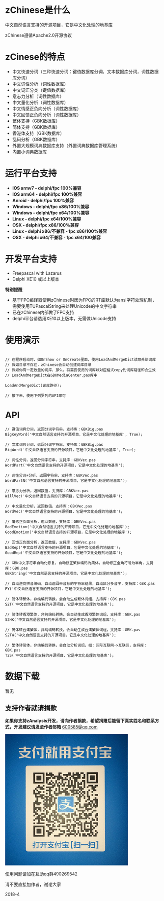 # zChinese是什么

中文自然语言支持的开源项目，它是中文化处理的地基库

zChinese遵循Apache2.0开源协议

# zCinese的特点
- 中文快速分词（三种快速分词：键值数据库分词，文本数据库分词，词性数据库分词）
- 中文词性分析（词性数据库）
- 中文词汇分类（键值数据库）
- 意志力分析（词性数据库）
- 中文量化分析（词性数据库）
- 中文情感正负向分析（词性数据库）
- 中文回馈正负向分析（词性数据库）
- 繁体支持（GBK数据库）
- 简体支持（GBK数据库）
- 香港体支持（GBK数据库）
- 乱码分析（GBK数据库）
- 外置大规模词典数据库支持（外置词典数据库管理系统）
- 内置小词典数据库

# 运行平台支持 #
- **IOS armv7 - delphi/fpc 100%兼容**
- **IOS arm64 - delphi/fpc 100%兼容**
- **Anroid - delphi/fpc 100%兼容**
- **Windows - delphi/fpc x86/100%兼容**
- **Windows - delphi/fpc x64/100%兼容**
- **Linux - delphi/fpc x64/100%兼容**
- **OSX - delphi/fpc x86/100%兼容**
- **Linux - delphi x86/不兼容 - fpc x86/100%兼容**
- **OSX - delphi x64/不兼容 - fpc x64/100兼容**

# 开发平台支持 #
- Freepascal with Lazarus
- Delphi XE10 或以上版本

**特别提醒**
- 基于FPC编译器使用zChinese时因为FPC的RT库默认为ansi字符处理机制，需要使用TUPascalString来处理Unicode的中文字符串
- 已在zChinese内部做了FPC支持
- delphi平台请选用XE10以上版本，无需做Unicode支持

# 使用演示
```delphi

// 在程序启动时，如OnShow or OnCreate里面，使用LoadAndMergeDict读取外部词库
// 假如目录不存在，zChinese会自动创建词库目录
// 假如你有一定数量的词库，那么，将需要使用的词库以对应格式copy到词库路径即会生效
// LoadAndMergeDict在GBKMediaCenter.pas库中

LoadAndMergeDict(词库路径);

// 接下来，使用下列罗列的API即可
```

# API
```delphi
// 键值词典分词，返回分词字符串，支持库：GBKBig.pas
BigKeyWord('中文自然语言支持的开源项目，它是中文化处理的地基库', True);

// 文本词典分词，返回分词字符串，支持库：GBKBig.pas
BigWord('中文自然语言支持的开源项目，它是中文化处理的地基库', True);

// 词性分词，返回分词字符串，支持库：GBKVec.pas
WordPart('中文自然语言支持的开源项目，它是中文化处理的地基库');

// 词性分词+分析，返回字符串，支持库：GBKVec.pas
WordPartN('中文自然语言支持的开源项目，它是中文化处理的地基库');

// 意志力分析，返回数值，支持库：GBKVec.pas
WillVec('中文自然语言支持的开源项目，它是中文化处理的地基库');

// 中文量化分析，返回数值，支持库：GBKVec.pas
WordVec('中文自然语言支持的开源项目，它是中文化处理的地基库');

// 情感正负面分析，返回数值，支持库：GBKVec.pas
BadEmotion('中文自然语言支持的开源项目，它是中文化处理的地基库');
GoodEmotion('中文自然语言支持的开源项目，它是中文化处理的地基库');

// 回馈正负面分析，返回数值，支持库：GBKVec.pas
BadRep('中文自然语言支持的开源项目，它是中文化处理的地基库');
GoodRep('中文自然语言支持的开源项目，它是中文化处理的地基库');

// GBK中文字符串自动化修复，自动修正繁体编码为简体，自动修正全角符号为半角，支持库：GBK.pas
GBKString('中文自然语言支持的开源项目，它是中文化处理的地基库');

// 自动逆向拼音编码，自动返回带音标的字符串结果，自动区分多音字，支持库：GBK.pas
PY('中文自然语言支持的开源项目，它是中文化处理的地基库');

// 简体转繁体，非纯编码转换，会自动生成繁体词组，支持库：GBK.pas
S2T('中文自然语言支持的开源项目，它是中文化处理的地基库');

// 简体转香港繁体，非纯编码转换，会自动生成香港繁体词组，支持库：GBK.pas
S2HK('中文自然语言支持的开源项目，它是中文化处理的地基库');

// 简体转台湾繁体，非纯编码转换，会自动生成台湾繁体词组，支持库：GBK.pas
S2TW('中文自然语言支持的开源项目，它是中文化处理的地基库');

// 繁体转简体，非纯编码转换，会自动分析词组，如：网际互联网->互联网，支持库：GBK.pas
T2S('中文自然语言支持的开源项目，它是中文化处理的地基库');

```

# 数据下载
暂无

## 支持作者就请捐款

**如果你支持zAnalysis开发，请向作者捐款，希望捐赠后能留下真实姓名和联系方式，开发建议请发至作者邮箱** [600585@qq.com](mailto:600585@qq.com "600585@qq.com")

![](alipay.jpg)



使用问题请加在互助qq群490269542
 
请不要直接加作者，谢谢大家

2018-4

